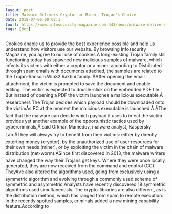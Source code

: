 ```yaml
---
layout: post
title: Malware Delivers Cryptor or Miner, Trojan's Choice
date: 2018-07-06 00:02:1
tourl: https://www.infosecurity-magazine.com:443/news/malware-delivers-cryptor-or-miner/
tags: [Net]
---
```

Cookies enable us to provide the best experience possible and help us understand how visitors use our website. By browsing Infosecurity Magazine, you agree to our use of cookies.A long-existing Trojan family still functioning today has spawned new malicious samples of malware, which infects its victims with either a cryptor or a miner, according to Distributed through spam emails with documents attached, the samples are related to the Trojan-Ransom.Win32.Rakhni family. ÂAfter opening the email attachment, the victim is prompted to save the document and enable editing. The victim is expected to double-click on the embedded PDF file. But instead of opening a PDF the victim launches a malicious executable,Â researchers The Trojan decides which payload should be downloaded onto the victimÂs PC at the moment the malicious executable is launched.Â ÂThe fact that the malware can decide which payload it uses to infect the victim provides yet another example of the opportunistic tactics used by cybercriminals,Â said Orkhan Mamedov, malware analyst, Kaspersky Lab.ÂThey will always try to benefit from their victims: either by directly extorting money (cryptor), by the unauthorized use of user resources for their own needs (miner), or by exploiting the victim in the chain of malware distribution (net-worm).ÂSince first discovered in 2013, the malware writers have changed the way their Trojans get keys. Where they were once locally generated, they are now received from the command and control (CC). TheyÂve also altered the algorithms used, going from exclusively using a symmetric algorithm and evolving through a commonly used scheme of symmetric and asymmetric.Analysts have recently discovered 18 symmetric algorithms used simultaneously. The crypto-libraries are also different, as is the distribution method, which has ranged from spam to remote execution. In the recently spotted samples, criminals added a new mining capability feature.According to 